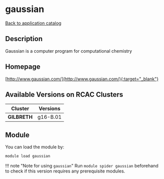 # gaussian

[Back to application catalog](../app_catalog.md)

## Description

Gaussian is a computer program for computational chemistry

## Homepage

[http://www.gaussian.com/](http://www.gaussian.com/){:target="_blank"}

## Available Versions on RCAC Clusters

|Cluster|Versions|
|---|---|
**GILBRETH**|g16-B.01

## Module

You can load the module by:

```bash
module load gaussian
```

!!! note "Note for using `gaussian`"
    Run `module spider gaussian` beforehand to check if this version requires any prerequisite modules.
